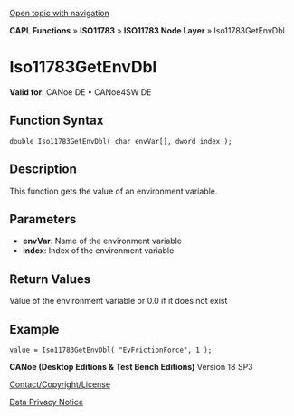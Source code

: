 [Open topic with navigation](../../../../../../CANoeDEFamily.htm#Topics/CAPLFunctions/ISO11783/ISONodeLayer/Functions/CAPLfunctionIso11783GetEnvDbl.md)

**CAPL Functions** » **ISO11783** » **ISO11783 Node Layer** » Iso11783GetEnvDbl

# Iso11783GetEnvDbl

**Valid for**: CANoe DE • CANoe4SW DE

## Function Syntax

```plaintext
double Iso11783GetEnvDbl( char envVar[], dword index );
```

## Description

This function gets the value of an environment variable.

## Parameters

- **envVar**: Name of the environment variable
- **index**: Index of the environment variable

## Return Values

Value of the environment variable or 0.0 if it does not exist

## Example

```plaintext
value = Iso11783GetEnvDbl( "EvFrictionForce", 1 );
```

**CANoe (Desktop Editions & Test Bench Editions)** Version 18 SP3

[Contact/Copyright/License](../../../../Shared/ContactCopyrightLicense.md)

[Data Privacy Notice](https://www.vector.com/int/en/company/get-info/privacy-policy/)
